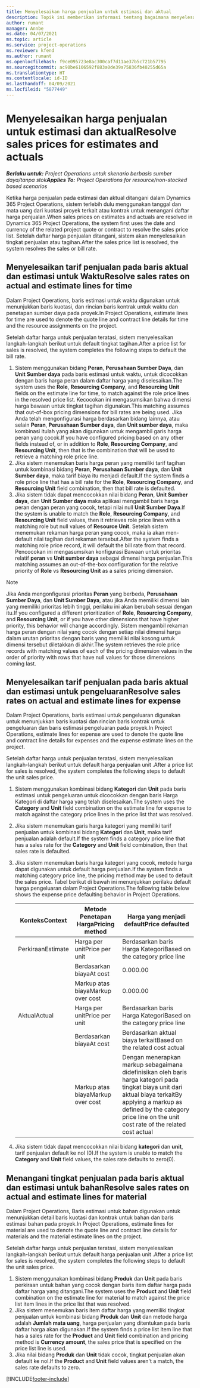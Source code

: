 ```yaml
---
title: Menyelesaikan harga penjualan untuk estimasi dan aktual
description: Topik ini memberikan informasi tentang bagaimana menyelesaikan tarif penjualan untuk estimasi dan aktual.
author: rumant
manager: Annbe
ms.date: 04/07/2021
ms.topic: article
ms.service: project-operations
ms.reviewer: kfend
ms.author: rumant
ms.openlocfilehash: f9ce095723e8ac300caf7d11ae37b5c721b57795
ms.sourcegitcommit: ac90be6106592f883a0de39a75836fb40255d65a
ms.translationtype: HT
ms.contentlocale: id-ID
ms.lasthandoff: 04/09/2021
ms.locfileid: "5877449"
---
```

# <a name="resolve-sales-prices-for-estimates-and-actuals"></a><span data-ttu-id="bb2ee-103">Menyelesaikan harga penjualan untuk estimasi dan aktual</span><span class="sxs-lookup"><span data-stu-id="bb2ee-103">Resolve sales prices for estimates and actuals</span></span>

<span data-ttu-id="bb2ee-104">_**Berlaku untuk:** Project Operations untuk skenario berbasis sumber daya/tanpa stok_</span><span class="sxs-lookup"><span data-stu-id="bb2ee-104">_**Applies To:** Project Operations for resource/non-stocked based scenarios_</span></span>

<span data-ttu-id="bb2ee-105">Ketika harga penjualan pada estimasi dan aktual ditangani dalam Dynamics 365 Project Operations, sistem terlebih dulu menggunakan tanggal dan mata uang dari kuotasi proyek terkait atau kontrak untuk menangani daftar harga penjualan.</span><span class="sxs-lookup"><span data-stu-id="bb2ee-105">When sales prices on estimates and actuals are resolved in Dynamics 365 Project Operations, the system first uses the date and currency of the related project quote or contract to resolve the sales price list.</span></span> <span data-ttu-id="bb2ee-106">Setelah daftar harga penjualan ditangani, sistem akan menyelesaikan tingkat penjualan atau tagihan.</span><span class="sxs-lookup"><span data-stu-id="bb2ee-106">After the sales price list is resolved, the system resolves the sales or bill rate.</span></span>

## <a name="resolve-sales-rates-on-actual-and-estimate-lines-for-time"></a><span data-ttu-id="bb2ee-107">Menyelesaikan tarif penjualan pada baris aktual dan estimasi untuk Waktu</span><span class="sxs-lookup"><span data-stu-id="bb2ee-107">Resolve sales rates on actual and estimate lines for time</span></span>

<span data-ttu-id="bb2ee-108">Dalam Project Operations, baris estimasi untuk waktu digunakan untuk menunjukkan baris kuotasi, dan rincian baris kontrak untuk waktu dan penetapan sumber daya pada proyek.</span><span class="sxs-lookup"><span data-stu-id="bb2ee-108">In Project Operations, estimate lines for time are used to denote the quote line and contract line details for time and the resource assignments on the project.</span></span>

<span data-ttu-id="bb2ee-109">Setelah daftar harga untuk penjualan teratasi, sistem menyelesaikan langkah-langkah berikut untuk default tingkat tagihan.</span><span class="sxs-lookup"><span data-stu-id="bb2ee-109">After a price list for sales is resolved, the system completes the following steps to default the bill rate.</span></span>

1. <span data-ttu-id="bb2ee-110">Sistem menggunakan bidang **Peran**, **Perusahaan Sumber Daya**, dan **Unit Sumber daya** pada baris estimasi untuk waktu, untuk dicocokkan dengan baris harga peran dalam daftar harga yang diselesaikan.</span><span class="sxs-lookup"><span data-stu-id="bb2ee-110">The system uses the **Role**, **Resourcing Company**, and **Resourcing Unit** fields on the estimate line for time, to match against the role price lines in the resolved price list.</span></span> <span data-ttu-id="bb2ee-111">Kecocokan ini mengasumsikan bahwa dimensi harga bawaan untuk tingkat tagihan digunakan.</span><span class="sxs-lookup"><span data-stu-id="bb2ee-111">This matching assumes that out-of-box pricing dimensions for bill rates are being used.</span></span> <span data-ttu-id="bb2ee-112">Jika Anda telah mengonfigurasi harga berdasarkan bidang lainnya, atau selain **Peran**, **Perusahaan Sumber daya**, dan **Unit sumber daya**, maka kombinasi itulah yang akan digunakan untuk mengambil garis harga peran yang cocok.</span><span class="sxs-lookup"><span data-stu-id="bb2ee-112">If you have configured pricing based on any other fields instead of, or in addition to **Role**, **Resourcing Company**, and **Resourcing Unit**, then that is the combination that will be used to retrieve a matching role price line.</span></span>
2. <span data-ttu-id="bb2ee-113">Jika sistem menemukan baris harga peran yang memiliki tarif tagihan untuk kombinasi bidang **Peran**, **Perusahaan Sumber daya**, dan **Unit Sumber daya**, maka tarif biaya itu menjadi default.</span><span class="sxs-lookup"><span data-stu-id="bb2ee-113">If the system finds a role price line that has a bill rate for the **Role**, **Resourcing Company**, and **Resourcing Unit** field combination, then that bill rate is defaulted.</span></span>
3. <span data-ttu-id="bb2ee-114">Jika sistem tidak dapat mencocokkan nilai bidang **Peran**, **Unit Sumber daya**, dan **Unit Sumber daya** maka aplikasi mengambil baris harga peran dengan peran yang cocok, tetapi nilai null **Unit Sumber Daya**.</span><span class="sxs-lookup"><span data-stu-id="bb2ee-114">If the system is unable to match the **Role**, **Resourcing Company**, and **Resourcing Unit** field values, then it retrieves role price lines with a matching role but null values of **Resource Unit**.</span></span> <span data-ttu-id="bb2ee-115">Setelah sistem menemukan rekaman harga peran yang cocok, maka ia akan men-default nilai tagihan dari rekaman tersebut.</span><span class="sxs-lookup"><span data-stu-id="bb2ee-115">After the system finds a matching role price record, it will default the bill rate from that record.</span></span> <span data-ttu-id="bb2ee-116">Pencocokan ini mengasumsikan konfigurasi Bawaan untuk prioritas relatif **peran** vs **Unit sumber daya** sebagai dimensi harga penjualan.</span><span class="sxs-lookup"><span data-stu-id="bb2ee-116">This matching assumes an out-of-the-box configuration for the relative priority of **Role** vs **Resourcing Unit** as a sales pricing dimension.</span></span>

> [!NOTE]
> <span data-ttu-id="bb2ee-117">Jika Anda mengonfigurasi prioritas **Peran** yang berbeda, **Perusahaan Sumber Daya**, dan **Unit Sumber Daya**, atau jika Anda memiliki dimensi lain yang memiliki prioritas lebih tinggi, perilaku ini akan berubah sesuai dengan itu.</span><span class="sxs-lookup"><span data-stu-id="bb2ee-117">If you configured a different prioritization of **Role**, **Resourcing Company**, and **Resourcing Unit**, or if you have other dimensions that have higher priority, this behavior will change accordingly.</span></span> <span data-ttu-id="bb2ee-118">Sistem mengambil rekaman harga peran dengan nilai yang cocok dengan setiap nilai dimensi harga dalam urutan prioritas dengan baris yang memiliki nilai kosong untuk dimensi tersebut diletakkan di akhir.</span><span class="sxs-lookup"><span data-stu-id="bb2ee-118">The system retrieves the role price records with matching values of each of the pricing dimension values in the order of priority with rows that have null values for those dimensions coming last.</span></span>

## <a name="resolve-sales-rates-on-actual-and-estimate-lines-for-expense"></a><span data-ttu-id="bb2ee-119">Menyelesaikan tarif penjualan pada baris aktual dan estimasi untuk pengeluaran</span><span class="sxs-lookup"><span data-stu-id="bb2ee-119">Resolve sales rates on actual and estimate lines for expense</span></span>

<span data-ttu-id="bb2ee-120">Dalam Project Operations, baris estimasi untuk pengeluaran digunakan untuk menunjukkan baris kuotasi dan rincian baris kontrak untuk pengeluaran dan baris estimasi pengeluaran pada proyek.</span><span class="sxs-lookup"><span data-stu-id="bb2ee-120">In Project Operations, estimate lines for expense are used to denote the quote line and contract line details for expenses and the expense estimate lines on the project.</span></span>

<span data-ttu-id="bb2ee-121">Setelah daftar harga untuk penjualan teratasi, sistem menyelesaikan langkah-langkah berikut untuk default harga penjualan unit .</span><span class="sxs-lookup"><span data-stu-id="bb2ee-121">After a price list for sales is resolved, the system completes the following steps to default the unit sales price.</span></span>

1. <span data-ttu-id="bb2ee-122">Sistem menggunakan kombinasi bidang **Kategori** dan **Unit** pada baris estimasi untuk pengeluaran untuk dicocokkan dengan baris Harga Kategori di daftar harga yang telah diselesaikan.</span><span class="sxs-lookup"><span data-stu-id="bb2ee-122">The system uses the **Category** and **Unit** field combination on the estimate line for expense to match against the category price lines in the price list that was resolved.</span></span>
2. <span data-ttu-id="bb2ee-123">Jika sistem menemukan garis harga kategori yang memiliki tarif penjualan untuk kombinasi bidang **Kategori** dan **Unit**, maka tarif penjualan adalah default.</span><span class="sxs-lookup"><span data-stu-id="bb2ee-123">If the system finds a category price line that has a sales rate for the **Category** and **Unit** field combination, then that sales rate is defaulted.</span></span>
3. <span data-ttu-id="bb2ee-124">Jika sistem menemukan baris harga kategori yang cocok, metode harga dapat digunakan untuk default harga penjualan.</span><span class="sxs-lookup"><span data-stu-id="bb2ee-124">If the system finds a matching category price line, the pricing method may be used to default the sales price.</span></span> <span data-ttu-id="bb2ee-125">Tabel berikut di bawah ini menunjukkan perilaku default harga pengeluaran dalam Project Operations.</span><span class="sxs-lookup"><span data-stu-id="bb2ee-125">The following table below shows the expense price defaulting behavior in Project Operations.</span></span>

    | <span data-ttu-id="bb2ee-126">Konteks</span><span class="sxs-lookup"><span data-stu-id="bb2ee-126">Context</span></span> | <span data-ttu-id="bb2ee-127">Metode Penetapan Harga</span><span class="sxs-lookup"><span data-stu-id="bb2ee-127">Pricing method</span></span> | <span data-ttu-id="bb2ee-128">Harga yang menjadi default</span><span class="sxs-lookup"><span data-stu-id="bb2ee-128">Price defaulted</span></span> |
    | --- | --- | --- |
    | <span data-ttu-id="bb2ee-129">Perkiraan</span><span class="sxs-lookup"><span data-stu-id="bb2ee-129">Estimate</span></span> | <span data-ttu-id="bb2ee-130">Harga per unit</span><span class="sxs-lookup"><span data-stu-id="bb2ee-130">Price per unit</span></span> | <span data-ttu-id="bb2ee-131">Berdasarkan baris Harga Kategori</span><span class="sxs-lookup"><span data-stu-id="bb2ee-131">Based on the category price line</span></span> |
    | &nbsp; | <span data-ttu-id="bb2ee-132">Berdasarkan biaya</span><span class="sxs-lookup"><span data-stu-id="bb2ee-132">At cost</span></span> | <span data-ttu-id="bb2ee-133">0.00</span><span class="sxs-lookup"><span data-stu-id="bb2ee-133">0.00</span></span> |
    | &nbsp; | <span data-ttu-id="bb2ee-134">Markup atas biaya</span><span class="sxs-lookup"><span data-stu-id="bb2ee-134">Markup over cost</span></span> | <span data-ttu-id="bb2ee-135">0.00</span><span class="sxs-lookup"><span data-stu-id="bb2ee-135">0.00</span></span> |
    | <span data-ttu-id="bb2ee-136">Aktual</span><span class="sxs-lookup"><span data-stu-id="bb2ee-136">Actual</span></span> | <span data-ttu-id="bb2ee-137">Harga per unit</span><span class="sxs-lookup"><span data-stu-id="bb2ee-137">Price per unit</span></span> | <span data-ttu-id="bb2ee-138">Berdasarkan baris Harga Kategori</span><span class="sxs-lookup"><span data-stu-id="bb2ee-138">Based on the category price line</span></span> |
    | &nbsp; | <span data-ttu-id="bb2ee-139">Berdasarkan biaya</span><span class="sxs-lookup"><span data-stu-id="bb2ee-139">At cost</span></span> | <span data-ttu-id="bb2ee-140">Berdasarkan aktual biaya terkait</span><span class="sxs-lookup"><span data-stu-id="bb2ee-140">Based on the related cost actual</span></span> |
    | &nbsp; | <span data-ttu-id="bb2ee-141">Markup atas biaya</span><span class="sxs-lookup"><span data-stu-id="bb2ee-141">Markup over cost</span></span> | <span data-ttu-id="bb2ee-142">Dengan menerapkan markup sebagaimana didefinisikan oleh baris harga kategori pada tingkat biaya unit dari aktual biaya terkait</span><span class="sxs-lookup"><span data-stu-id="bb2ee-142">By applying a markup as defined by the category price line on the unit cost rate of the related cost actual</span></span> |

4. <span data-ttu-id="bb2ee-143">Jika sistem tidak dapat mencocokkan nilai bidang **kategori** dan **unit**, tarif penjualan default ke nol (0).</span><span class="sxs-lookup"><span data-stu-id="bb2ee-143">If the system is unable to match the **Category** and **Unit** field values, the sales rate defaults to zero(0).</span></span>

## <a name="resolve-sales-rates-on-actual-and-estimate-lines-for-material"></a><span data-ttu-id="bb2ee-144">Menangani tingkat penjualan pada baris aktual dan estimasi untuk bahan</span><span class="sxs-lookup"><span data-stu-id="bb2ee-144">Resolve sales rates on actual and estimate lines for material</span></span>

<span data-ttu-id="bb2ee-145">Dalam Project Operations, Baris estimasi untuk bahan digunakan untuk menunjukkan detail baris kuotasi dan kontrak untuk bahan dan baris estimasi bahan pada proyek.</span><span class="sxs-lookup"><span data-stu-id="bb2ee-145">In Project Operations, estimate lines for material are used to denote the quote line and contract line details for materials and the material estimate lines on the project.</span></span>

<span data-ttu-id="bb2ee-146">Setelah daftar harga untuk penjualan teratasi, sistem menyelesaikan langkah-langkah berikut untuk default harga penjualan unit .</span><span class="sxs-lookup"><span data-stu-id="bb2ee-146">After a price list for sales is resolved, the system completes the following steps to default the unit sales price.</span></span>

1. <span data-ttu-id="bb2ee-147">Sistem menggunakan kombinasi bidang **Produk** dan **Unit** pada baris perkiraan untuk bahan yang cocok dengan baris item daftar harga pada daftar harga yang ditangani.</span><span class="sxs-lookup"><span data-stu-id="bb2ee-147">The system uses the **Product** and **Unit** field combination on the estimate line for material to match against the price list item lines in the price list that was resolved.</span></span>
2. <span data-ttu-id="bb2ee-148">Jika sistem menemukan baris item daftar harga yang memiliki tingkat penjualan untuk kombinasi bidang **Produk** dan **Unit** dan metode harga adalah **Jumlah mata uang**, harga penjualan yang ditentukan pada baris daftar harga akan digunakan.</span><span class="sxs-lookup"><span data-stu-id="bb2ee-148">If the system finds a price list item line that has a sales rate for the **Product** and **Unit** field combination and pricing method is **Currency amount**, the sales price that is specified on the price list line is used.</span></span>
3. <span data-ttu-id="bb2ee-149">Jika nilai bidang **Produk** dan **Unit** tidak cocok, tingkat penjualan akan default ke nol.</span><span class="sxs-lookup"><span data-stu-id="bb2ee-149">If the **Product** and **Unit** field values aren't a match, the sales rate defaults to zero.</span></span>



[!INCLUDE[footer-include](../includes/footer-banner.md)]
